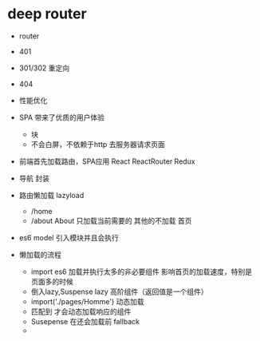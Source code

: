 # deep router


- router
- 401
- 301/302 重定向
- 404
- 性能优化

- SPA 带来了优质的用户体验
    - 块
    - 不会白屏，不依赖于http 去服务器请求页面
- 前端首先加载路由，SPA应用
   React
   ReactRouter
   Redux
- 导航 封装
- 路由懒加载
   lazyload
   - /home
   - /about About
    只加载当前需要的
    其他的不加载
    首页
- es6 model 引入模块并且会执行
- 懒加载的流程
    - import es6 加载并执行太多的非必要组件
      影响首页的加载速度，特别是页面多的时候
    - 倒入lazy,Suspense
        lazy  高阶组件（返回值是一个组件）
    - import('./pages/Homme') 动态加载
    - <Route/>匹配到 才会动态加载响应的组件
    - Susepense  在还会加载前 fallback   
    - 